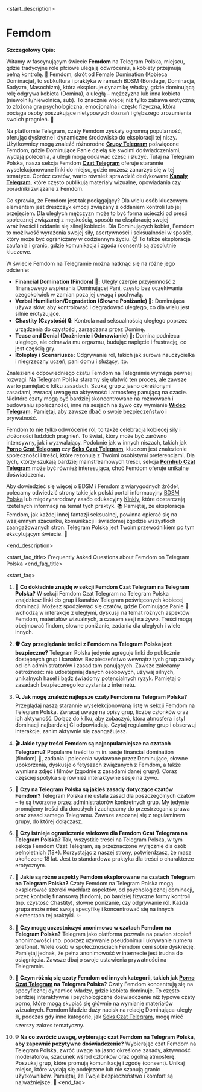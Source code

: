 <start_description>
# Femdom

**Szczegółowy Opis:**

Witamy w fascynującym świecie **Femdom** na Telegram Polska, miejscu, gdzie tradycyjne role płciowe ulegają odwróceniu, a kobiety przejmują pełną kontrolę. 👑 Femdom, skrót od Female Domination (Kobieca Dominacja), to subkultura i praktyka w ramach BDSM (Bondage, Dominacja, Sadyzm, Masochizm), która eksploruje dynamikę władzy, gdzie dominującą rolę odgrywa kobieta (Domina), a uległą – mężczyzna lub inna kobieta (niewolnik/niewolnica, sub). To znacznie więcej niż tylko zabawa erotyczna; to złożona gra psychologiczna, emocjonalna i często fizyczna, która pociąga osoby poszukujące nietypowych doznań i głębszego zrozumienia swoich pragnień. 👠

Na platformie Telegram, czaty Femdom zyskały ogromną popularność, oferując dyskretne i dynamiczne środowisko do eksploracji tej niszy. Użytkownicy mogą znaleźć różnorodne **[Grupy Telegram](/pl/telegram/grupy/)** poświęcone Femdom, gdzie Dominujące Panie dzielą się swoimi doświadczeniami, wydają polecenia, a ulegli mogą oddawać cześć i służyć. Tutaj na Telegram Polska, nasza sekcja Femdom **[Czat Telegram](/pl/telegram/czat/)** oferuje starannie wyselekcjonowane linki do miejsc, gdzie możesz zanurzyć się w tej tematyce. Oprócz czatów, warto również sprawdzić dedykowane **[Kanały Telegram](/pl/telegram/kanaly/)**, które często publikują materiały wizualne, opowiadania czy poradniki związane z Femdom.

Co sprawia, że Femdom jest tak pociągający? Dla wielu osób kluczowym elementem jest dreszczyk emocji związany z oddaniem kontroli lub jej przejęciem. Dla uległych mężczyzn może to być forma ucieczki od presji społecznej związanej z męskością, sposób na eksplorację swojej wrażliwości i oddanie się silnej kobiecie. Dla Dominujących kobiet, Femdom to możliwość wyrażenia swojej siły, asertywności i seksualności w sposób, który może być ograniczany w codziennym życiu. 😈 To także eksploracja zaufania i granic, gdzie komunikacja i zgoda (consent) są absolutnie kluczowe.

W świecie Femdom na Telegramie można natknąć się na różne jego odcienie:
*   **Financial Domination (Findom) 💸:** Uległy czerpie przyjemność z finansowego wspierania Dominującej Pani, często bez oczekiwania czegokolwiek w zamian poza jej uwagą i pochwałą.
*   **Verbal Humiliation/Degradation (Słowne Poniżanie) 💬:** Dominująca używa słów, aby kontrolować i degradować uległego, co dla wielu jest silnie erotyzujące.
*   **Chastity (Czystość) 🔒:** Kontrola nad seksualnością uległego poprzez urządzenia do czystości, zarządzana przez Dominę.
*   **Tease and Denial (Drażnienie i Odmawianie) 🚫:** Domina podnieca uległego, ale odmawia mu orgazmu, budując napięcie i frustrację, co jest częścią gry.
*   **Roleplay i Scenariusze:** Odgrywanie ról, takich jak surowa nauczycielka i niegrzeczny uczeń, pani domu i służący, itp.

Znalezienie odpowiedniego czatu Femdom na Telegramie wymaga pewnej rozwagi. Na Telegram Polska staramy się ułatwić ten proces, ale zawsze warto pamiętać o kilku zasadach. Szukaj grup z jasno określonymi zasadami, zwracaj uwagę na aktywność i atmosferę panującą na czacie. Niektóre czaty mogą być bardziej skoncentrowane na rozmowach i budowaniu społeczności, inne na sesjach na żywo czy wymianie **[Wideo Telegram](/pl/telegram/wideo/)**. Pamiętaj, aby zawsze dbać o swoje bezpieczeństwo i prywatność.

Femdom to nie tylko odwrócenie ról; to także celebracja kobiecej siły i złożoności ludzkich pragnień. To świat, który może być zarówno intensywny, jak i wyzwalający. Podobnie jak w innych niszach, takich jak **[Porno Czat Telegram](/pl/telegram/czat/porno/)** czy **[Seks Czat Telegram](/pl/telegram/czat/seks/)**, kluczem jest znalezienie społeczności i treści, które rezonują z Twoimi osobistymi preferencjami. Dla tych, którzy szukają bardziej mainstreamowych treści, sekcja **[Pornhub Czat Telegram](/pl/telegram/czat/pornhub/)** może być również interesująca, choć Femdom oferuje unikalne doświadczenia.

Aby dowiedzieć się więcej o BDSM i Femdom z wiarygodnych źródeł, polecamy odwiedzić strony takie jak polski portal informacyjny [BDSM Polska](https://www.bdsm.pl/) lub międzynarodowy zasób edukacyjny [Kinkly](https://kinkly.com/), które dostarczają rzetelnych informacji na temat tych praktyk. 📚 Pamiętaj, że eksploracja Femdom, jak każdej innej fantazji seksualnej, powinna opierać się na wzajemnym szacunku, komunikacji i świadomej zgodzie wszystkich zaangażowanych stron. Telegram Polska jest Twoim przewodnikiem po tym ekscytującym świecie. 🚀

<end_description>

<start_faq_title>
Frequently Asked Questions about Femdom on Telegram Polska
<end_faq_title>

<start_faq>
1. **🤔 Co dokładnie znajdę w sekcji Femdom Czat Telegram na Telegram Polska?**
W sekcji Femdom Czat Telegram na Telegram Polska znajdziesz linki do grup i kanałów Telegram poświęconych kobiecej dominacji. Możesz spodziewać się czatów, gdzie Dominujące Panie 👑 wchodzą w interakcje z uległymi, dyskusji na temat różnych aspektów Femdom, materiałów wizualnych, a czasem sesji na żywo. Treści mogą obejmować findom, słowne poniżanie, zadania dla uległych i wiele innych.

2. **🛡️ Czy przeglądanie treści z Femdom na Telegram Polska jest bezpieczne?**
Telegram Polska jedynie agreguje linki do publicznie dostępnych grup i kanałów. Bezpieczeństwo wewnątrz tych grup zależy od ich administratorów i zasad tam panujących. Zawsze zalecamy ostrożność: nie udostępniaj danych osobowych, używaj silnych, unikalnych haseł i bądź świadomy potencjalnych ryzyk. Pamiętaj o zasadach bezpiecznego korzystania z internetu.

3. **🔍 Jak mogę znaleźć najlepsze czaty Femdom na Telegram Polska?**
Przeglądaj naszą starannie wyselekcjonowaną listę w sekcji Femdom na Telegram Polska. Zwracaj uwagę na opisy grup, liczbę członków oraz ich aktywność. Dołącz do kilku, aby zobaczyć, która atmosfera i styl dominacji najbardziej Ci odpowiadają. Czytaj regulaminy grup i obserwuj interakcje, zanim aktywnie się zaangażujesz.

4. **🎬 Jakie typy treści Femdom są najpopularniejsze na czatach Telegramu?**
Popularne treści to m.in. sesje financial domination (findom) 💸, zadania i polecenia wydawane przez Dominujące, słowne upokorzenia, dyskusje o fetyszach związanych z Femdom, a także wymiana zdjęć i filmów (zgodnie z zasadami danej grupy). Coraz częściej spotyka się również interaktywne sesje na żywo.

5. **📜 Czy na Telegram Polska są jakieś zasady dotyczące czatów Femdom?**
Telegram Polska nie ustala zasad dla poszczególnych czatów – te są tworzone przez administratorów konkretnych grup. My jedynie promujemy treści dla dorosłych i zachęcamy do przestrzegania prawa oraz zasad samego Telegramu. Zawsze zapoznaj się z regulaminem grupy, do której dołączasz.

6. **🔞 Czy istnieje ograniczenie wiekowe dla Femdom Czat Telegram na Telegram Polska?**
Tak, wszystkie treści na Telegram Polska, w tym sekcja Femdom Czat Telegram, są przeznaczone wyłącznie dla osób pełnoletnich (18+). Korzystając z naszej strony, potwierdzasz, że masz ukończone 18 lat. Jest to standardowa praktyka dla treści o charakterze erotycznym.

7. **👠 Jakie są różne aspekty Femdom eksplorowane na czatach Telegram na Telegram Polska?**
Czaty Femdom na Telegram Polska mogą eksplorować szeroki wachlarz aspektów, od psychologicznej dominacji, przez kontrolę finansową (findom), po bardziej fizyczne formy kontroli (np. czystość  Chastity), słowne poniżanie, czy odgrywanie ról. Każda grupa może mieć swoją specyfikę i koncentrować się na innych elementach tej praktyki. ✨

8. **🤫 Czy mogę uczestniczyć anonimowo w czatach Femdom na Telegram Polska?**
Telegram jako platforma pozwala na pewien stopień anonimowości (np. poprzez używanie pseudonimu i ukrywanie numeru telefonu). Wiele osób w społecznościach Femdom ceni sobie dyskrecję. Pamiętaj jednak, że pełna anonimowość w internecie jest trudna do osiągnięcia. Zawsze dbaj o swoje ustawienia prywatności na Telegramie.

9. **🔄 Czym różnią się czaty Femdom od innych kategorii, takich jak [Porno Czat Telegram](/pl/telegram/czat/porno/) na Telegram Polska?**
Czaty Femdom koncentrują się na specyficznej dynamice władzy, gdzie kobieta dominuje. To często bardziej interaktywne i psychologiczne doświadczenie niż typowe czaty porno, które mogą skupiać się głównie na wymianie materiałów wizualnych. Femdom kładzie duży nacisk na relację Dominująca-uległy ⛓️, podczas gdy inne kategorie, jak [Seks Czat Telegram](/pl/telegram/czat/seks/), mogą mieć szerszy zakres tematyczny.

10. **💡 Na co zwrócić uwagę, wybierając czat Femdom na Telegram Polska, aby zapewnić pozytywne doświadczenie?**
Wybierając czat Femdom na Telegram Polska, zwróć uwagę na jasno określone zasady, aktywność moderatorów, szacunek wśród członków oraz ogólną atmosferę. Poszukaj grup, które promują komunikację i zgodę (consent). Unikaj miejsc, które wydają się podejrzane lub nie szanują granic użytkowników. Pamiętaj, że Twoje bezpieczeństwo i komfort są najważniejsze. 💖
<end_faq>
